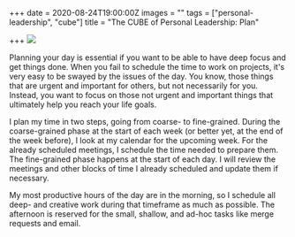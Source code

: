 +++
date = 2020-08-24T19:00:00Z
images = ""
tags = ["personal-leadership", "cube"]
title = "The CUBE of Personal Leadership: Plan"

+++
![](/uploads/cube_plan.png)

Planning your day is essential if you want to be able to have deep focus and get things done. When you fail to schedule the time to work on projects, it's very easy to be swayed by the issues of the day. You know, those things that are urgent and important for others, but not necessarily for you. Instead, you want to focus on those not urgent and important things that ultimately help you reach your life goals.

I plan my time in two steps, going from coarse- to fine-grained. During the coarse-grained phase at the start of each week (or better yet, at the end of the week before), I look at my calendar for the upcoming week. For the already scheduled meetings, I schedule the time needed to prepare them. The fine-grained phase happens at the start of each day. I will review the meetings and other blocks of time I already scheduled and update them if necessary.

My most productive hours of the day are in the morning, so I schedule all deep- and creative work during that timeframe as much as possible. The afternoon is reserved for the small, shallow, and ad-hoc tasks like merge requests and email.